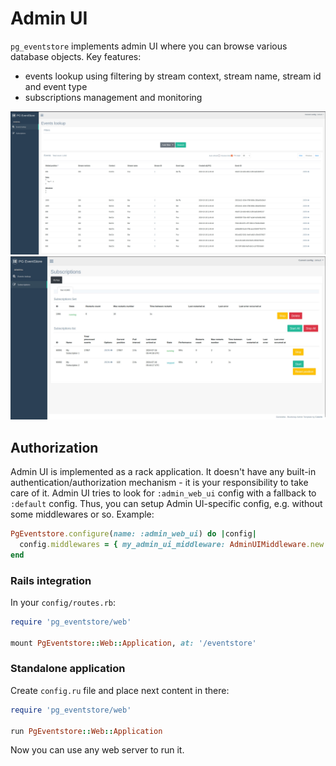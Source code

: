 # Admin UI

`pg_eventstore` implements admin UI where you can browse various database objects. Key features:

- events lookup using filtering by stream context, stream name, stream id and event type
- subscriptions management and monitoring

![Events lookup](images/events_lookup.jpg)
![Subscriptions](images/subscriptions.jpg)

## Authorization

Admin UI is implemented as a rack application. It doesn't have any built-in authentication/authorization mechanism - it is your responsibility to take care of it. Admin UI tries to look for `:admin_web_ui` config with a fallback to `:default` config. Thus, you can setup Admin UI-specific config, e.g. without some middlewares or so. Example:

```ruby
PgEventstore.configure(name: :admin_web_ui) do |config|
  config.middlewares = { my_admin_ui_middleware: AdminUIMiddleware.new }
end
```

### Rails integration

In your `config/routes.rb`:

```ruby
require 'pg_eventstore/web'

mount PgEventstore::Web::Application, at: '/eventstore'
```

### Standalone application

Create `config.ru` file and place next content in there:

```ruby
require 'pg_eventstore/web'

run PgEventstore::Web::Application
```

Now you can use any web server to run it.

